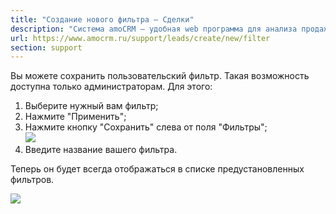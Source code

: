 ```yaml
---
title: "Создание нового фильтра — Сделки"
description: "Система amoCRM – удобная web программа для анализа продаж, доступная в режиме online из любой точки мира! Подробности узнавайте по указанным на сайте телефонам в Москве."
url: https://www.amocrm.ru/support/leads/create/new/filter
section: support
---
```


Вы можете сохранить пользовательский фильтр. Такая возможность доступна только администраторам. Для этого:

1. Выберите нужный вам фильтр;
2. Нажмите "Применить";
3. Нажмите кнопку "Сохранить" слева от поля "Фильтры";  
   ![](/uploads/2019/06/filtr_leads_1.png)
4. Введите название вашего фильтра.

Теперь он будет всегда отображаться в списке предустановленных фильтров.

![](/uploads/2019/06/filtr_leads_2.png)
